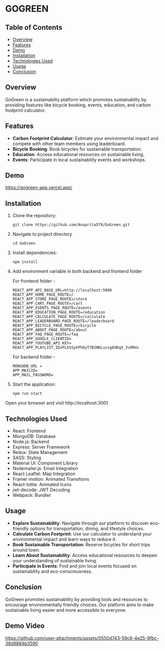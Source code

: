 # GOGREEN

## Table of Contents

- [Overview](#overview)
- [Features](#features)
- [Demo](#demo)
- [Installation](#installation)
- [Technologies Used](#technologies-used)
- [Usage](#usage)
- [Conclusion](#conclusion)

## Overview
GoGreen is a sustainabilty platform which promotes sustainablity by providing features like bicycle booking, events, education, and carbon footprint calculator.

## Features
- **Carbon Footprint Calculator**: Estimate your environmental impact and compete with other team members using leaderboard.
- **Bicycle Booking**: Book bicycles for sustainable transportation.
- **Education**: Access educational resources on sustainable living.
- **Events**: Participate in local sustainability events and workshops.

## Demo
https://gogreen-app.vercel.app/

## Installation

1. Clone the repository:
   ```
   git clone https://github.com/Anuprita579/GoGreen.git
   ```
2. Navigate to project directory
   ```
   cd GoGreen
   ```
3. Install dependencies:
   ```
   npm install
   ```
4. Add environment variable in both backend and frontend folder

   For frontend folder - 
   ```
   REACT_APP_API_BASE_URL=http://localhost:5000
   REACT_APP_HOME_PAGE_ROUTE=/
   REACT_APP_STORE_PAGE_ROUTE=/store
   REACT_APP_CART_PAGE_ROUTE=/cart
   REACT_APP_EVENTS_PAGE_ROUTE=/events
   REACT_APP_EDUCATION_PAGE_ROUTE=/education
   REACT_APP_CALCULATE_PAGE_ROUTE=/calculate
   REACT_APP_LEADERBOARD_PAGE_ROUTE=/leaderboard
   REACT_APP_BICYCLE_PAGE_ROUTE=/bicycle
   REACT_APP_ABOUT_PAGE_ROUTE=/about
   REACT_APP_FAQ_PAGE_ROUTE=/faq
   REACT_APP_GOOGLE_CLIENTID=
   REACT_APP_YOUTUBE_API_KEY=
   REACT_APP_PLAYLIST_ID=PLb5SyhPhDyTfB2NKLucvg6HDqX_3v9RHs
   ```

   For backend folder -
   ```
   MONGODB_URL = 
   APP_MAILID=
   APP_MAIL_PASSWORD=
   ```
5. Start the application:
   ```
   npm run start
   ```
Open your browser and visit http://localhost:3001

## Technologies Used
- React: Frontend
- MongoDB: Database
- Node.js: Backend
- Express: Server Framework
- Redux: State Management
- SASS: Styling
- Material UI: Component Library
- Nodemailer.js: Email Integration
- React Leaflet: Map Integration
- Framer motion: Animated Transitions
- React-lottie: Animated Icons
- jwt-decode: JWT Decoding
- Webpack: Bundler

## Usage
- **Explore Sustainability**: Navigate through our platform to discover eco-friendly options for transportation, dining, and lifestyle choices.
- **Calculate Carbon Footprint**: Use our calculator to understand your environmental impact and learn ways to reduce it.
- **Book Sustainable Transportation**: Reserve bicycles for short trips around town.
- **Learn About Sustainability**: Access educational resources to deepen your understanding of sustainable living.
- **Participate in Events**: Find and join local events focused on sustainability and eco-consciousness.

## Conclusion
GoGreen promotes sustainability by providing tools and resources to encourage environmentally friendly choices. Our platform aims to make sustainable living easier and more accessible to everyone.

## Demo Video
https://github.com/user-attachments/assets/0550d743-59c6-4e25-9fbc-38d8884b3590